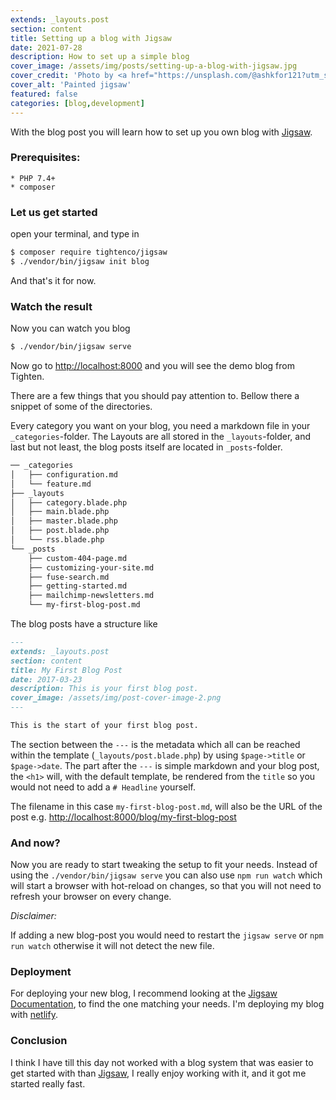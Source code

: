 ```yaml
---
extends: _layouts.post
section: content
title: Setting up a blog with Jigsaw
date: 2021-07-28
description: How to set up a simple blog
cover_image: /assets/img/posts/setting-up-a-blog-with-jigsaw.jpg
cover_credit: 'Photo by <a href="https://unsplash.com/@ashkfor121?utm_source=unsplash&utm_medium=referral&utm_content=creditCopyText">Ashkan Forouzani</a> on <a href="https://unsplash.com/s/photos/jigsaw?utm_source=unsplash&utm_medium=referral&utm_content=creditCopyText">Unsplash</a>'
cover_alt: 'Painted jigsaw'
featured: false
categories: [blog,development]
---
```


With the blog post you will learn how to set up you own blog with [Jigsaw](https://jigsaw.tighten.co/).

### Prerequisites:

    * PHP 7.4+
    * composer

### Let us get started
open your terminal, and type in

```bash
$ composer require tightenco/jigsaw
$ ./vendor/bin/jigsaw init blog
```

And that's it for now.

### Watch the result
Now you can watch you blog
```bash
$ ./vendor/bin/jigsaw serve
```

Now go to [http://localhost:8000](http://localhost:8000) and you will see the demo blog from Tighten.

There are a few things that you should pay attention to. Bellow there a snippet of some of the directories.

Every category you want on your blog, you need a markdown file in your `_categories`-folder. The Layouts are all stored in the `_layouts`-folder, and last but not least, the blog posts itself are located in `_posts`-folder.

```bash
── _categories
│   ├── configuration.md
│   └── feature.md
├── _layouts
│   ├── category.blade.php
│   ├── main.blade.php
│   ├── master.blade.php
│   ├── post.blade.php
│   └── rss.blade.php
└── _posts
    ├── custom-404-page.md
    ├── customizing-your-site.md
    ├── fuse-search.md
    ├── getting-started.md
    ├── mailchimp-newsletters.md
    └── my-first-blog-post.md
```

The blog posts have a structure like

```markdown
---
extends: _layouts.post
section: content
title: My First Blog Post
date: 2017-03-23
description: This is your first blog post.
cover_image: /assets/img/post-cover-image-2.png
---

This is the start of your first blog post.

```

The section between the `---` is the metadata which all can be reached within the template (`_layouts/post.blade.php`) by using `$page->title` or `$page->date`.  The part after the `---` is simple markdown and your blog post, the `<h1>` will, with the default template, be rendered from the `title` so you would not need to add a `# Headline` yourself.

The filename in this case `my-first-blog-post.md`, will also be the URL of the post e.g. [http://localhost:8000/blog/my-first-blog-post](http://localhost:8000/blog/my-first-blog-post)

### And now?

Now you are ready to start tweaking the setup to fit your needs. Instead of using the `./vendor/bin/jigsaw serve` you can also use `npm run watch` which will start a browser with hot-reload on changes, so that you will not need to refresh your browser on every change.

*Disclaimer:*

If adding a new blog-post you would need to restart the `jigsaw serve` or `npm run watch` otherwise it will not detect the new file.

### Deployment

For deploying your new blog, I recommend looking at the [Jigsaw Documentation](https://jigsaw.tighten.co/docs/deploying-your-site/), to find the one matching your needs. I'm deploying my blog with [netlify](https://www.netlify.com/).

### Conclusion

I think I have till this day not worked with a blog system that was easier to get started with than [Jigsaw](https://jigsaw.tighten.co/), I really enjoy working with it, and it got me started really fast.